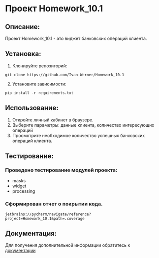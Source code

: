 # Проект Homework_10.1

## Описание:

Проект Homework_10.1 - это виджет банковских операций клиента.

## Установка:

1. Клонируйте репозиторий:
```
git clone https://github.com/Ivan-Werner/Homework_10.1
```
2. Установите зависимости:
```
pip install -r requirements.txt
```
## Использование:

1. Откройте личный кабинет в браузере.
2. Выберите параметры: данные клиента, количество интересующих операций
3. Просмотрите необходимое количество успешных банковских операций клиента.

## Тестирование:

### Проведено тестирование модулей проекта:
* masks
* widget
* processing 
### Сформирован отчет о покрытии кода.

```
jetbrains://pycharm/navigate/reference?project=Homework_10.1&path=.coverage
```


## Документация:

Для получения дополнительной информации обратитесь к [документации](docs/README.md)
